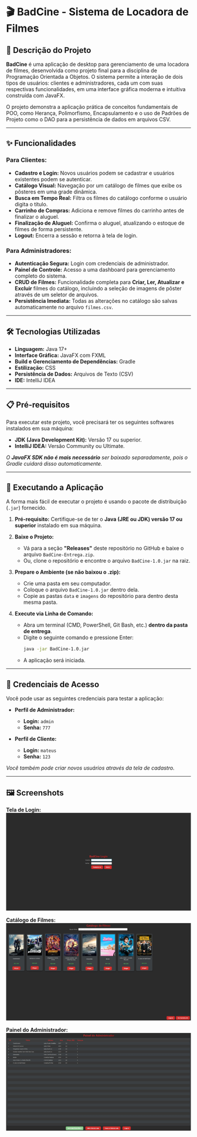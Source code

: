 # 🎬 BadCine - Sistema de Locadora de Filmes

## 📄 Descrição do Projeto

**BadCine** é uma aplicação de desktop para gerenciamento de uma locadora de filmes, desenvolvida como projeto final para a disciplina de Programação Orientada a Objetos. O sistema permite a interação de dois tipos de usuários: clientes e administradores, cada um com suas respectivas funcionalidades, em uma interface gráfica moderna e intuitiva construída com JavaFX.

O projeto demonstra a aplicação prática de conceitos fundamentais de POO, como Herança, Polimorfismo, Encapsulamento e o uso de Padrões de Projeto como o DAO para a persistência de dados em arquivos CSV.

---

## ✨ Funcionalidades

### Para Clientes:
- **Cadastro e Login:** Novos usuários podem se cadastrar e usuários existentes podem se autenticar.
- **Catálogo Visual:** Navegação por um catálogo de filmes que exibe os pôsteres em uma grade dinâmica.
- **Busca em Tempo Real:** Filtra os filmes do catálogo conforme o usuário digita o título.
- **Carrinho de Compras:** Adiciona e remove filmes do carrinho antes de finalizar o aluguel.
- **Finalização de Aluguel:** Confirma o aluguel, atualizando o estoque de filmes de forma persistente.
- **Logout:** Encerra a sessão e retorna à tela de login.

### Para Administradores:
- **Autenticação Segura:** Login com credenciais de administrador.
- **Painel de Controle:** Acesso a uma dashboard para gerenciamento completo do sistema.
- **CRUD de Filmes:** Funcionalidade completa para **Criar, Ler, Atualizar e Excluir** filmes do catálogo, incluindo a seleção de imagens de pôster através de um seletor de arquivos.
- **Persistência Imediata:** Todas as alterações no catálogo são salvas automaticamente no arquivo `filmes.csv`.

---

## 🛠️ Tecnologias Utilizadas

- **Linguagem:** Java 17+
- **Interface Gráfica:** JavaFX com FXML
- **Build e Gerenciamento de Dependências:** Gradle
- **Estilização:** CSS
- **Persistência de Dados:** Arquivos de Texto (CSV)
- **IDE:** IntelliJ IDEA

---

## 📋 Pré-requisitos

Para executar este projeto, você precisará ter os seguintes softwares instalados em sua máquina:

- **JDK (Java Development Kit):** Versão 17 ou superior.
- **IntelliJ IDEA:** Versão Community ou Ultimate.

_O **JavaFX SDK não é mais necessário** ser baixado separadamente, pois o Gradle cuidará disso automaticamente._

---

## 🚀 Executando a Aplicação

A forma mais fácil de executar o projeto é usando o pacote de distribuição (`.jar`) fornecido.

1.  **Pré-requisito:** Certifique-se de ter o **Java (JRE ou JDK) versão 17 ou superior** instalado em sua máquina.

2.  **Baixe o Projeto:**
    - Vá para a seção **"Releases"** deste repositório no GitHub e baixe o arquivo `BadCine-Entrega.zip`.
    - Ou, clone o repositório e encontre o arquivo `BadCine-1.0.jar` na raiz.

3.  **Prepare o Ambiente (se não baixou o .zip):**
    - Crie uma pasta em seu computador.
    - Coloque o arquivo `BadCine-1.0.jar` dentro dela.
    - Copie as pastas `data` e `imagens` do repositório para dentro desta mesma pasta.

4.  **Execute via Linha de Comando:**
    - Abra um terminal (CMD, PowerShell, Git Bash, etc.) **dentro da pasta de entrega**.
    - Digite o seguinte comando e pressione Enter:
      ```bash
      java -jar BadCine-1.0.jar
      ```
    - A aplicação será iniciada.

---

## 🔑 Credenciais de Acesso

Você pode usar as seguintes credenciais para testar a aplicação:

- **Perfil de Administrador:**
    - **Login:** `admin`
    - **Senha:** `777`

- **Perfil de Cliente:**
    - **Login:** `mateus`
    - **Senha:** `123`

_Você também pode criar novos usuários através da tela de cadastro._

---

## 🖼️ Screenshots

**Tela de Login:**
![Tela de Login](screenshots/login.jpg)

**Catálogo de Filmes:**
![Catálogo de Filmes](screenshots/catalogo.jpg)

**Painel do Administrador:**
![Painel do Administrador](screenshots/administrador.jpg)